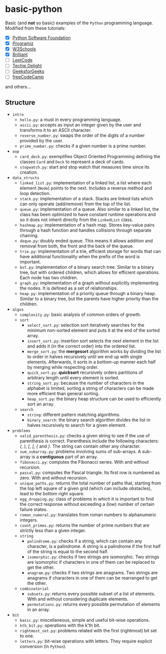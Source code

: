 # basic-python

Basic (and **not** so basic) examples of the `Python` programming language.
Modified from these tutorials:
- [x] [Python Software Foundation](https://docs.python.org/3/tutorial/index.html)
- [x] [Programiz](https://www.programiz.com/python-programming)
- [x] [W3Schools](https://www.w3schools.com/python/default.asp)
- [x] [Brilliant](https://brilliant.org)
- [ ] [LeetCode](https://leetcode.com)
- [ ] [Techie Delight](https://www.techiedelight.com)
- [ ] [GeeksforGeeks](https://www.geeksforgeeks.org/python-programming-language)
- [ ] [freeCodeCamp](https://www.freecodecamp.org/learn/scientific-computing-with-python)

and others...

## Structure

- `intro`
    + `hello.py`: a must in every programming language.
    + `ascii.py`: accepts as input an integer given by the user and transforms it to an ASCII character.
    + `reverse_number.py`: swaps the order of the digits of a number provided by the user.
    + `prime_number.py`: checks if a given number is a prime number.
- `oop`
    + `card_deck.py`: exemplifies Object Oriented Programming defining the classes `Card` and `Deck` to represent a deck of cards.
    + `stopwatch.py`: start and stop watch that measures time since its creation.
- `data_structs`
    + `linked_list.py`: implementation of a linked list, a list where each element (`Node`) points to the next. Includes a reverse method and loop detection.
    + `stack.py`: implementation of a stack. Stacks are linked lists which can only operate (add/remove) from the top of the list.
    + `queue.py`: implementation of a queue. Also similar to a linked list, the class has been optimized to have constant runtime operations and so it does not inherit directly from the `LinkedList` class.
    + `hashmap.py`: implementation of a hash map. Stores key-value pairs through a hash function and handles collisions through separate chaining.
    + `deque.py`: doubly ended queue. This means it allows addition and removal from both, the front and the back of the queue.
    + `trie.py`: implementation of a trie, efficient storage for words that can have additional functionality when the prefix of the word is important.
    + `bst.py`: implementation of a binary search tree. Similar to a binary tree, but with ordered children, which allows for efficient operations. Each node has two children.
    + `graph.py`: implementation of a graph without explicitly implementing the nodes. It is defined as a set of relationships.
    + `heap.py`: implementation of a priority queue through a binary heap. Similar to a binary tree, but the parents have higher priority than the children.
- `algos`
    + `complexity.py`: basic analysis of common orders of growth.
    + `sort`
        * `select_sort.py`: selection sort iteratively searches for the minimum non-sorted element and puts it at the end of the sorted array.
        * `insert_sort.py`: insertion sort selects the next element in the list and adds it (in the correct order) into the ordered list.
        * `merge_sort.py`: the **mergesort** algorithm works by dividing the list to order in halves recursively until we end up with single elements. Afterwards, it sorts in a _bottom-up_ manner each half by merging while respecting order.
        * `quick_sort.py`: **quicksort** recursively orders partitions of arbitrary length until every element is sorted.
        * `string_sort.py`: because the number of characters in the alphabet is limited, sorting a string of characters can be made more efficient than general sorting.
        * `heap_sort.py`: the binary heap structure can be used to efficiently sort an array.
    + `search`
        * `string`: different pattern matching algorithms.
        * `binary_search`: the binary search algorithm divides the list in halves recursively to search for a given element.
- `problems`
    + `valid_parenthesis.py`: checks a given string to see if the use of parenthesis is correct. Parenthesis include the following characters: _(_, _)_, _[_, _]_, _{_ and _}_. The string can contain other any character.
    + `sum_subarray.py`: problems involving sums of sub-arrays. A sub-array  is a **contiguous** part of an array.
    + `fibonacci.py`: computes the Fibonacci series. With and without recursion.
    + `pascal.py`: computes the Pascal triangle. Its first row is numbered as zero. With and without recursion.
    + `unique_paths.py`: returns the total number of paths that, starting from the top left square of a given grid (which can include obstacles), lead to the bottom right square.
    + `egg_dropping.py`: class of problems in which it is important to find the correct response without exceeding a (low) number of certain failure states.
    + `roman_numeral.py`: translates from roman numbers to alphanumeric integers.
    + `count_primes.py`: returns the number of prime numbers that are strictly less than a given integer.
    + `string`
        * `palindrome.py`: checks if a string, which can contain any character, is a palindrome. A string is a palindrome if the first half of the string is equal to the second half.
        * `isomorphic.py`: checks if two strings are isomorphic. Two strings are isomorphic if characters in one of them can be replaced to get the other.
        * `anagram.py`: checks if two strings are anagrams. Two strings are anagrams if characters in one of them can be rearranged to get the other.
    + `combinatorial`
        * `subsets.py`: returns every possible subset of a list of elements. With and without considering duplicate elements.
        * `permutations.py`: returns every possible permutation of elements in an array.
- `bit`
    + `basic.py`: miscellaneous, simple and useful bit-wise operations.
    + `kth_bit.py`: operations with the k'th bit.
    + `rightmost_set.py`: problems related with the first (rightmost) bit set to one.
    + `letters.py`: bit-wise operations with letters. They require explicit conversion (in `Python`).